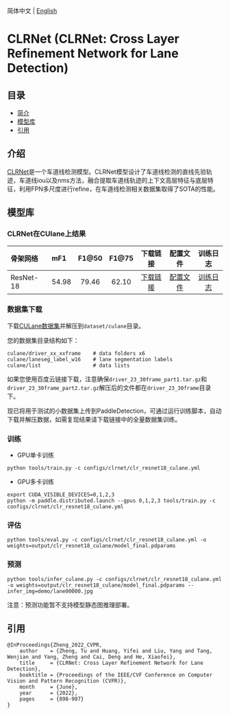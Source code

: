 简体中文 | [English](README.md)

# CLRNet (CLRNet: Cross Layer Refinement Network for Lane Detection)

## 目录
- [简介](#简介)
- [模型库](#模型库)
- [引用](#引用)

## 介绍

[CLRNet](https://arxiv.org/abs/2203.10350)是一个车道线检测模型。CLRNet模型设计了车道线检测的直线先验轨迹，车道线iou以及nms方法，融合提取车道线轨迹的上下文高层特征与底层特征，利用FPN多尺度进行refine，在车道线检测相关数据集取得了SOTA的性能。

## 模型库

### CLRNet在CUlane上结果

| 骨架网络       | mF1 | F1@50   |    F1@75    | 下载链接 | 配置文件 |训练日志|
| :--------------| :------- |  :----: | :------: | :----: |:-----: |:-----: |
| ResNet-18         | 54.98 |  79.46  |    62.10   | [下载链接](https://bj.bcebos.com/v1/paddledet/models/clr_resnet18_culane.pdparams) | [配置文件](./clr_resnet18_culane.yml) |[训练日志](https://bj.bcebos.com/v1/paddledet/logs/train_clrnet_r18_15_culane.log)|

### 数据集下载
下载[CULane数据集](https://xingangpan.github.io/projects/CULane.html)并解压到`dataset/culane`目录。

您的数据集目录结构如下：
```shell
culane/driver_xx_xxframe    # data folders x6
culane/laneseg_label_w16    # lane segmentation labels
culane/list                 # data lists
```
如果您使用百度云链接下载，注意确保`driver_23_30frame_part1.tar.gz`和`driver_23_30frame_part2.tar.gz`解压后的文件都在`driver_23_30frame`目录下。

现已将用于测试的小数据集上传到PaddleDetection，可通过运行训练脚本，自动下载并解压数据，如需复现结果请下载链接中的全量数据集训练。

### 训练
- GPU单卡训练
```shell
python tools/train.py -c configs/clrnet/clr_resnet18_culane.yml
```
- GPU多卡训练
```shell
export CUDA_VISIBLE_DEVICES=0,1,2,3
python -m paddle.distributed.launch --gpus 0,1,2,3 tools/train.py -c configs/clrnet/clr_resnet18_culane.yml
```

### 评估
```shell
python tools/eval.py -c configs/clrnet/clr_resnet18_culane.yml -o weights=output/clr_resnet18_culane/model_final.pdparams
```

### 预测
```shell
python tools/infer_culane.py -c configs/clrnet/clr_resnet18_culane.yml -o weights=output/clr_resnet18_culane/model_final.pdparams --infer_img=demo/lane00000.jpg
```

注意：预测功能暂不支持模型静态图推理部署。

## 引用
```
@InProceedings{Zheng_2022_CVPR,
    author    = {Zheng, Tu and Huang, Yifei and Liu, Yang and Tang, Wenjian and Yang, Zheng and Cai, Deng and He, Xiaofei},
    title     = {CLRNet: Cross Layer Refinement Network for Lane Detection},
    booktitle = {Proceedings of the IEEE/CVF Conference on Computer Vision and Pattern Recognition (CVPR)},
    month     = {June},
    year      = {2022},
    pages     = {898-907}
}
```
